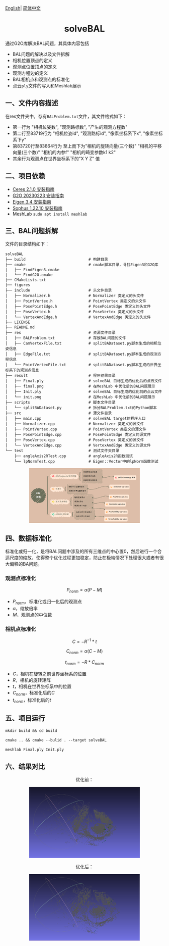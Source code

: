 <div>
    <a href="./README.md">English</a>|
    <a href="./README.zh-CN.md">简体中文</a>
</div>

# <center>solveBAL

通过G2O库解决BAL问题，其具体内容包括

- BAL问题的解决以及文件拆解
- 相机位置顶点的定义
- 观测点位置顶点的定义
- 观测方程边的定义
- BAL相机点和观测点的标准化
- 点云`ply`文件的写入和Meshlab展示

## 一、文件内容描述
在res文件夹中，存有`BALProblem.txt`文件，其文件格式如下：
- 第一行为 "相机位姿数", "观测路标数", "产生的观测方程数"
- 第二行至83719行为 "相机位姿id", "观测路标id", "像素坐标系下x", "像素坐标系下y"
- 第83720行至83864行为 至上而下为"相机的旋转向量(三个数)" "相机的平移向量(三个数)" "相机的内参f" "相机的畸变参数k1 k2"
- 其余行为观测点在世界坐标系下的"X Y Z" 值

## 二、项目依赖
- [Ceres 2.1.0 安装指南](http://ceres-solver.org/installation.html)
- [G2O 20230223 安装指南](https://github.com/RainerKuemmerle/g2o/releases)
- [Eigen 3.4 安装指南](https://gitlab.com/libeigen/eigen/-/releases/3.4.0)
- [Sophus 1.22.10 安装指南](https://github.com/strasdat/Sophus/releases/tag/1.22.10)
- MeshLab `sudo apt install meshlab`

## 三、BAL问题拆解
文件的目录结构如下：
```shell
solveBAL
├── build                            # 构建目录
├── cmake                            # cmake脚本目录，寻找Eigen3和G2O库
│   ├── FindEigen3.cmake
│   └── FindG2O.cmake
├── CMakeLists.txt
├── figures
├── include                          # 头文件目录
│   ├── Normalizer.h                 # Normalizer 类定义的头文件
│   ├── PointVertex.h                # PointVertex 类定义的头文件
│   ├── PosePointEdge.h              # PosePointEdge 类定义的头文件
│   ├── PoseVertex.h                 # PoseVertex 类定义的头文件
│   └── VertexAndEdge.h              # VertexAndEdge 类定义的头文件
├── LICENSE
├── README.md
├── res                              # 资源文件目录
│   ├── BALProblem.txt               # 存放BAL问题的文件 
│   ├── CamVertexFile.txt            # splitBADataset.py脚本生成的相机位姿信息
│   ├── EdgeFile.txt                 # splitBADataset.py脚本生成的观测方程信息
│   └── PointVertexFile.txt          # splitBADataset.py脚本生成的世界坐标系下的观测点信息
├── result                           # 程序结果目录
│   ├── Final.ply                    # solveBAL 目标生成的优化后的点云文件
│   ├── final.png                    # 在MeshLab 中优化后的BAL问题展示
│   ├── Init.ply                     # solveBAL 目标生成的优化前的点云文件
│   └── init.png                     # 在MeshLab 中优化前的BAL问题展示
├── scripts                          # 脚本文件目录
│   └── splitBADataset.py            # 拆分BALProblem.txt的Python脚本
├── src                              # 源文件目录
│   ├── main.cpp                     # solveBAL target的程序入口
│   ├── Normalizer.cpp               # Normalizer 类定义的源文件
│   ├── PointVertex.cpp              # PointVertex 类定义的源文件
│   ├── PosePointEdge.cpp            # PosePointEdge 类定义的源文件
│   ├── PoseVertex.cpp               # PoseVertex 类定义的源文件
│   └── VertexAndEdge.cpp            # VertexAndEdge 类定义的源文件
└── test                             # 测试文件夹目录
    ├── angleAxis2RTest.cpp          # angleAxis2R函数测试
    └── lpNormTest.cpp               # Eigen::Vector中的lpNorm函数测试
```

<div align="center">
<img src="./figures/mindFigure.png" alt="mindFigure" title="mindFigure" width=70% />
</div>

## 四、数据标准化

标准化或归一化，是将BAL问题中涉及的所有三维点的中心置0，然后进行一个合适尺度的缩放，使得整个优化过程更加稳定，防止在极端情况下处理很大或者有很大偏移的BA问题。

### 观测点标准化

$$
P_{norm} = \alpha(P-M)
$$

- $P_{norm}$，标准化或归一化后的观测点
- $\alpha$，缩放倍率
- $M$，观测点的中位数

### 相机点标准化

$$
C = -R^{-1} * t
$$

$$
C_{norm} = \alpha(C - M)
$$

$$
t_{norm} = -R * C_{norm}
$$

- $C$，相机在旋转之前世界坐标系的位置
- $R$，相机的旋转矩阵
- $t$，相机在世界坐标系中的位置
- $C_{norm}$，标准化后的$C$
- $t_{norm}$，标准化后的$t$

## 五、项目运行
```shell
mkdir build && cd build
```
```shell
cmake .. && cmake --bulid . --target solveBAL
```

```shell
meshlab Final.ply Init.ply
```

## 六、结果对比
<div align="center">
    <div>
        <p>优化前：</p>
        <img src="./result/init.png" alt="init.png" title="优化前" width=70%/>
    </div>
    <div>
        <p>优化后：</p>
        <img src="./result/final.png" alt="final.png" title="优化后" width=70%/>
    </div>
</div>

